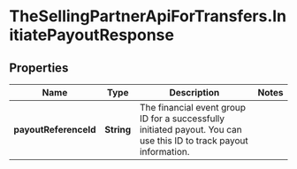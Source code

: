 # TheSellingPartnerApiForTransfers.InitiatePayoutResponse

## Properties

Name | Type | Description | Notes
------------ | ------------- | ------------- | -------------
**payoutReferenceId** | **String** | The financial event group ID for a successfully initiated payout. You can use this ID to track payout information. | 


